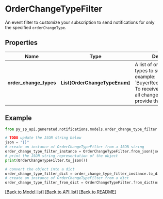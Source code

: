 # OrderChangeTypeFilter

An event filter to customize your subscription to send notifications for only the specified `orderChangeType`.

## Properties

Name | Type | Description | Notes
------------ | ------------- | ------------- | -------------
**order_change_types** | [**List[OrderChangeTypeEnum]**](OrderChangeTypeEnum.md) | A list of order change types to subscribe to (for example: &#x60;BuyerRequestedChange&#x60;). To receive notifications of all change types, do not provide this list. | [optional] 

## Example

```python
from py_sp_api.generated.notifications.models.order_change_type_filter import OrderChangeTypeFilter

# TODO update the JSON string below
json = "{}"
# create an instance of OrderChangeTypeFilter from a JSON string
order_change_type_filter_instance = OrderChangeTypeFilter.from_json(json)
# print the JSON string representation of the object
print(OrderChangeTypeFilter.to_json())

# convert the object into a dict
order_change_type_filter_dict = order_change_type_filter_instance.to_dict()
# create an instance of OrderChangeTypeFilter from a dict
order_change_type_filter_from_dict = OrderChangeTypeFilter.from_dict(order_change_type_filter_dict)
```
[[Back to Model list]](../README.md#documentation-for-models) [[Back to API list]](../README.md#documentation-for-api-endpoints) [[Back to README]](../README.md)


